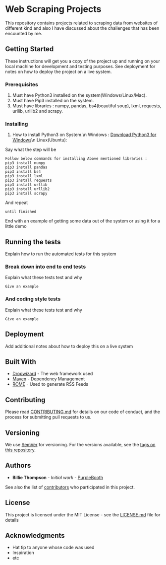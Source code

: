 # Web Scraping Projects

This repository contains projects related to scraping data from websites of different kind and also I have discussed about the challenges that has been encounted by me.

## Getting Started

These instructions will get you a copy of the project up and running on your local machine for development and testing purposes. See deployment for notes on how to deploy the project on a live system.

### Prerequisites

1) Must have Python3 installed on the system(Windows/Linux/Mac).
2) Must have Pip3 installed on the system.
3) Must have libraries : numpy, pandas, bs4(beautiful soup), lxml, requests, urllib, urllib2 and scrapy.

### Installing

1) How to install Python3 on System.\n
   Windows : [Download Python3 for Windows](https://www.python.org/ftp/python/3.7.0/python-3.7.0.exe)\n
   Linux(Ubuntu):  

Say what the step will be

```
Follow below commands for installing Above mentioned libraries :
pip3 install numpy
pip3 install pandas
pip3 install bs4
pip3 install lxml
pip3 install requests
pip3 install urllib
pip3 install urllib2
pip3 install scrapy
```

And repeat

```
until finished
```

End with an example of getting some data out of the system or using it for a little demo

## Running the tests

Explain how to run the automated tests for this system

### Break down into end to end tests

Explain what these tests test and why

```
Give an example
```

### And coding style tests

Explain what these tests test and why

```
Give an example
```

## Deployment

Add additional notes about how to deploy this on a live system

## Built With

* [Dropwizard](http://www.dropwizard.io/1.0.2/docs/) - The web framework used
* [Maven](https://maven.apache.org/) - Dependency Management
* [ROME](https://rometools.github.io/rome/) - Used to generate RSS Feeds

## Contributing

Please read [CONTRIBUTING.md](https://gist.github.com/PurpleBooth/b24679402957c63ec426) for details on our code of conduct, and the process for submitting pull requests to us.

## Versioning

We use [SemVer](http://semver.org/) for versioning. For the versions available, see the [tags on this repository](https://github.com/your/project/tags). 

## Authors

* **Billie Thompson** - *Initial work* - [PurpleBooth](https://github.com/PurpleBooth)

See also the list of [contributors](https://github.com/your/project/contributors) who participated in this project.

## License

This project is licensed under the MIT License - see the [LICENSE.md](LICENSE.md) file for details

## Acknowledgments

* Hat tip to anyone whose code was used
* Inspiration
* etc

